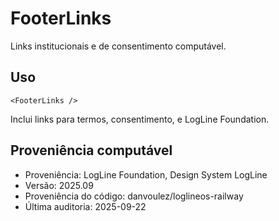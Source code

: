 # FooterLinks

Links institucionais e de consentimento computável.

## Uso

```tsx
<FooterLinks />
```

Inclui links para termos, consentimento, e LogLine Foundation.

## Proveniência computável

- Proveniência: LogLine Foundation, Design System LogLine
- Versão: 2025.09
- Proveniência do código: danvoulez/loglineos-railway
- Última auditoria: 2025-09-22